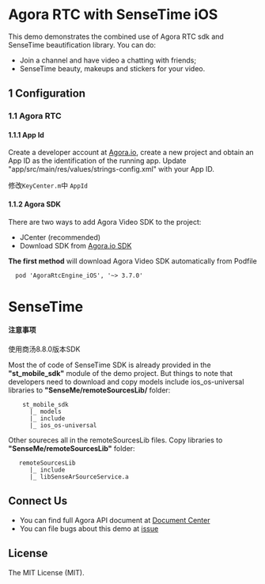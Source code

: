 # Agora RTC with SenseTime iOS

This demo demonstrates the combined use of Agora RTC sdk and SenseTime beautification library. You can do:

- Join a channel and have video a chatting with friends;
- SenseTime beauty, makeups and stickers for your video.

## 1 Configuration

### 1.1 Agora RTC
#### 1.1.1 App Id

Create a developer account at [Agora.io](https://dashboard.agora.io/signin/), create a new project and obtain an App ID as the identification of the running app. Update "app/src/main/res/values/strings-config.xml" with your App ID.

修改`KeyCenter.m`中 `AppId`

#### 1.1.2 Agora SDK

There are two ways to add Agora Video SDK to the project:

* JCenter (recommended)
* Download SDK from [Agora.io SDK](https://docs.agora.io/en/Agora%20Platform/downloads)

**The first method** will download Agora Video SDK automatically from Podfile
```
  pod 'AgoraRtcEngine_iOS', '~> 3.7.0'
```

# SenseTime

#### 注意事项
 使用商汤8.8.0版本SDK

Most the of code of SenseTime SDK is already provided in the **"st_mobile_sdk"** module of the demo project. But things to note that developers need to download and copy models include ios_os-universal libraries to **"SenseMe/remoteSourcesLib/** folder:
```
    st_mobile_sdk
      |_ models   
      |_ include       
      |_ ios_os-universal
```

Other soureces all in the remoteSourcesLib files. Copy libraries to **"SenseMe/remoteSourcesLib"** folder:
```
   remoteSourcesLib
      |_ include       
      |_ libSenseArSourceService.a
```

## Connect Us

- You can find full Agora API document at [Document Center](https://docs.agora.io/en/)
- You can file bugs about this demo at [issue](https://github.com/AgoraIO/Agora-With-SenseTime/issues)

## License

The MIT License (MIT).
